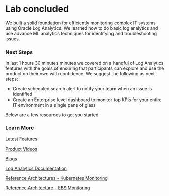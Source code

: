 # Lab concluded

We built a solid foundation for efficiently monitoring complex IT systems using Oracle Log Analytics. We learned how to do basic log analytics and use advance ML analytics techniques for identifying and troubleshooting issues.

### Next Steps

In last 1 hours 30 minutes minutes we covered on a handful of Log Analytics features with the goals of ensuring that participants can explore and use the product on their own with confidence. We suggest the following as next steps:

* Create scheduled search alert to notify your team when an issue is identified
* Create an Enterprise level dashboard to monitor top KPIs for your entire IT environment in a single pane of glass

Below are a few resources to get you started.

### Learn More

[Latest Features](https://docs.oracle.com/en-us/iaas/releasenotes/services/logging-analytics/)

[Product Videos](https://www.youtube.com/watch?v=EoBJkaq9Png&list=PLiuPvpy8QsiV_QT9A-pECFkK30yMJEXOu)

[Blogs](https://blogs.oracle.com/observability/category/oem-logging-analytics)

[Log Analytics Documentation](https://docs.cloud.oracle.com/en-us/iaas/logging-analytics/index.html)

[Reference Architectures - Kubernetes Monitoring](https://docs.oracle.com/en/solutions/kubernetes-oke-logging-analytics/index.html)

[Reference Architecture - EBS Monitoring](https://docs.oracle.com/en/solutions/ebs-logging-analytics-oci/index.html)
